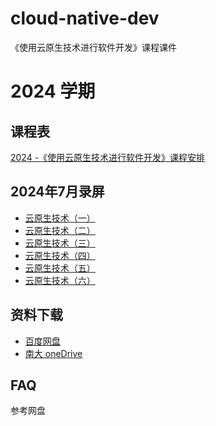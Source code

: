 # cloud-native-dev
《使用云原生技术进行软件开发》课程课件

# 2024 学期
## 课程表
[2024 -《使用云原生技术进行软件开发》课程安排](https://doc.weixin.qq.com/sheet/e3_AK4AcQYdAN0tee7DkczSt2b5VNNVq?scode=ABoAuwfGAAkNNGjK5OAK4AcQYdAN0&tab=BB08J2)
## 2024年7月录屏
- [云原生技术（一）](https://meeting.tencent.com/v2/cloud-record/share?id=b91e657a-857d-4592-8772-6baf35933fd4&from=3&is-single=false&record_type=2)
- [云原生技术（二）](https://meeting.tencent.com/v2/cloud-record/share?id=184f6242-56ef-40aa-9cf2-85b7f52ed805&from=3&is-single=false&record_type=2)
- [云原生技术（三）](https://meeting.tencent.com/v2/cloud-record/share?id=d2dcd291-b6c2-4f70-8770-aeec00e30fc8&from=3&is-single=false&record_type=2)
- [云原生技术（四）](https://meeting.tencent.com/v2/cloud-record/share?id=de90929b-0198-4f27-abd9-5f9637f7aa2f&from=3&is-single=false&record_type=2)
- [云原生技术（五）](https://meeting.tencent.com/v2/cloud-record/share?id=0f9b5f09-9107-4d56-bd5d-562c2c9fb601&from=3&is-single=false&record_type=2)
- [云原生技术（六）](https://meeting.tencent.com/v2/cloud-record/share?id=62e5c139-122b-4a0b-82be-b0a83b84d605&from=3&is-single=false&record_type=2)

## 资料下载
- [百度网盘](https://pan.baidu.com/s/1S3HaS0aU2RBoLIKbcHHk-A?pwd=kcbq) 
- [南大 oneDrive](https://njuedu-my.sharepoint.cn/:f:/g/personal/522023320054_365_nju_edu_cn/EtkebrJFgSxDmu6xLetq_doBHSfwMzwiTV5HIEE76lNmDg?e=jynzhe)

## FAQ
参考网盘

